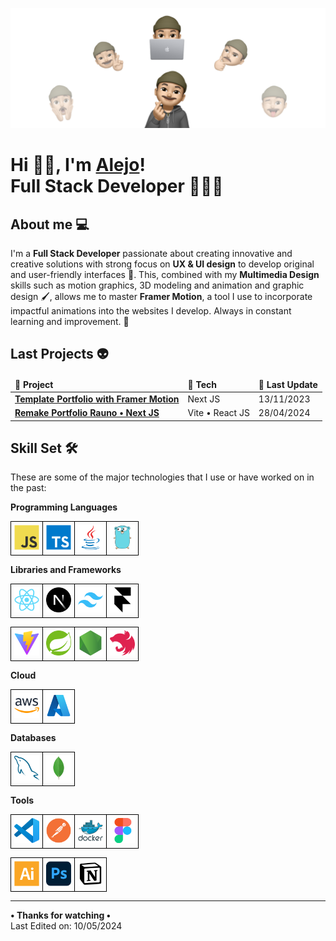 <p align="center">
  <img src="https://github.com/AlejoPeque/perfileImg/blob/main/Nueva%20Pic.png?raw=true" />
</p>

<h1>Hi 🖖🏻, I'm <a href="https://www.linkedin.com/in/alejo-peque%C3%B1o/" target="_blank">Alejo</a>! <br/>
<span>Full Stack Developer 🧑🏻‍💻</span></h1>


## About me 💻
I'm a <b>Full Stack Developer</b> passionate about creating innovative and creative solutions with strong focus on <b>UX & UI design</b> to develop original and user-friendly interfaces 🚀. 
This, combined with my <b>Multimedia Design</b> skills such as motion graphics, 3D modeling and animation and graphic design 🖌️, allows me to master <b>Framer Motion</b>, a tool I use to incorporate impactful animations into the websites I develop. Always in constant learning and improvement. 🌟

## Last Projects 👽

<table>
  <thead>
    <tr border: none;>
      <td><b>📘 Project</b></td>
      <td><b>🤖 Tech</b></td>
      <td><b>📅 Last Update</b></td>
    </tr>
  </thead>
  <tbody>
    <tr>
      <td><a href="https://github.com/AlejoPeque/portfolio_next"><b>Template Portfolio with Framer Motion</b></a></td>
      <td>Next JS</td>
      <td>13/11/2023</td>
    </tr>
    <tr>
      <td><a href="https://github.com/AlejoPeque/rauno-inspo-portfolio"><b>Remake Portfolio Rauno • Next JS</b></a></td>
      <td>Vite • React JS</td>
      <td>28/04/2024</td>
    </tr>
  </tbody>
</table>

## Skill Set 🛠️

These are some of the major technologies that I use or have worked on in the past:

**Programming Languages**

<table>
  <tr>
    <td style="border: 1px solid black; padding: 5px;">
      <img alt="JavaScript" title="JavaScript" width="40px" src="https://raw.githubusercontent.com/devicons/devicon/master/icons/javascript/javascript-original.svg">
    </td>
    <td style="border: 1px solid black; padding: 5px;">
      <img title="TypeScript" alt="TypeScript" width="40px" src="https://raw.githubusercontent.com/devicons/devicon/6910f0503efdd315c8f9b858234310c06e04d9c0/icons/typescript/typescript-original.svg">
    </td>
    <td style="border: 1px solid black; padding: 5px;">
      <img title="Java" alt="Java" width="40px" src="https://raw.githubusercontent.com/devicons/devicon/master/icons/java/java-original.svg">
    </td>
    <td style="border: 1px solid black; padding: 5px;">
      <img title="Golang" alt="Golang" width="40px" src="https://raw.githubusercontent.com/devicons/devicon/6910f0503efdd315c8f9b858234310c06e04d9c0/icons/go/go-original.svg">
    </td>
  </tr>
</table>

**Libraries and Frameworks**

<table>
  <tr>
    <td style="border: 1px solid black; padding: 5px;">
      <img alt="React JS" title="React JS" width="40px" src="https://raw.githubusercontent.com/devicons/devicon/6910f0503efdd315c8f9b858234310c06e04d9c0/icons/react/react-original.svg">
    </td>
    <td style="border: 1px solid black; padding: 5px;">
      <img title="Next JS" alt="Next JS" width="40px" src="https://raw.githubusercontent.com/devicons/devicon/6910f0503efdd315c8f9b858234310c06e04d9c0/icons/nextjs/nextjs-original.svg">
    </td>
    <td style="border: 1px solid black; padding: 5px;">
      <img title="Tailwind CSS" alt="Tailwind CSS" width="40px" src="https://raw.githubusercontent.com/devicons/devicon/6910f0503efdd315c8f9b858234310c06e04d9c0/icons/tailwindcss/tailwindcss-original.svg" />
    </td>
    <td style="border: 1px solid black; padding: 5px;">
      <img title="Framer Motion" alt="Framer Motion" width="40px" src="https://raw.githubusercontent.com/devicons/devicon/6910f0503efdd315c8f9b858234310c06e04d9c0/icons/framermotion/framermotion-original.svg">
    </td>
  </tr>
</table>
<table>
  <tr>
    <td style="border: 1px solid black; padding: 5px;">
      <img title="Vite" alt="Vite" width="40px" src="https://raw.githubusercontent.com/devicons/devicon/6910f0503efdd315c8f9b858234310c06e04d9c0/icons/vitejs/vitejs-original.svg" />
    </td>
    <td style="border: 1px solid black; padding: 5px;">
      <img title="Spring Boot" alt="Spring Boot" width="40px" src="https://raw.githubusercontent.com/devicons/devicon/6910f0503efdd315c8f9b858234310c06e04d9c0/icons/spring/spring-original.svg" />
    </td>
    <td style="border: 1px solid black; padding: 5px;">
      <img title="Node js" alt="Node js" width="40px" src="https://raw.githubusercontent.com/devicons/devicon/6910f0503efdd315c8f9b858234310c06e04d9c0/icons/nodejs/nodejs-original.svg" />
    </td>
    <td style="border: 1px solid black; padding: 5px;">
      <img title="Nest JS" alt="Nest JS" width="40px" src="https://raw.githubusercontent.com/devicons/devicon/6910f0503efdd315c8f9b858234310c06e04d9c0/icons/nestjs/nestjs-original.svg" />
    </td>
  </tr>
</table>

**Cloud**
<table>
  <tr>
    <td style="border: 1px solid black; padding: 5px;">
      <img alt="AWS" title="AWS" width="40px" src="https://raw.githubusercontent.com/devicons/devicon/6910f0503efdd315c8f9b858234310c06e04d9c0/icons/amazonwebservices/amazonwebservices-original-wordmark.svg">
    </td>
    <td style="border: 1px solid black; padding: 5px;">
      <img title="Azure" alt="Azure" width="40px" src="https://raw.githubusercontent.com/github/explore/master/topics/azure/azure.png">
    </td>
  </tr>
</table>

**Databases**
<table>
  <tr>
    <td style="border: 1px solid black; padding: 5px;">
      <img title="MySQL" alt="MySQL" width="40px" src="https://raw.githubusercontent.com/devicons/devicon/6910f0503efdd315c8f9b858234310c06e04d9c0/icons/mysql/mysql-original.svg">
    </td>
    <td style="border: 1px solid black; padding: 5px;">
      <img title="MongoDB" alt="MongoDB" width="40px" src="https://raw.githubusercontent.com/devicons/devicon/6910f0503efdd315c8f9b858234310c06e04d9c0/icons/mongodb/mongodb-original.svg">
    </td>
  </tr>
</table>

**Tools**
<table>
  <tr>
    <td style="border: 1px solid black; padding: 5px;">
      <img alt="Visual Studio Code" title="Visual Studio Code" width="40px" src="https://raw.githubusercontent.com/devicons/devicon/6910f0503efdd315c8f9b858234310c06e04d9c0/icons/vscode/vscode-original.svg">
    </td>
    <td style="border: 1px solid black; padding: 5px;">
      <img title="Postman" alt="Postman" width="40px" src="https://raw.githubusercontent.com/devicons/devicon/6910f0503efdd315c8f9b858234310c06e04d9c0/icons/postman/postman-original.svg">
    </td>
    <td style="border: 1px solid black; padding: 5px;">
      <img title="Docker" alt="Docker" width="40px" src="https://raw.githubusercontent.com/devicons/devicon/6910f0503efdd315c8f9b858234310c06e04d9c0/icons/docker/docker-original-wordmark.svg">
    </td>
    <td style="border: 1px solid black; padding: 5px;">
      <img title="Figma" alt="Figma" width="40px" src="https://raw.githubusercontent.com/devicons/devicon/6910f0503efdd315c8f9b858234310c06e04d9c0/icons/figma/figma-original.svg">
    </td>
  </tr>
</table>

<table>
  <tr>
    <td style="border: 1px solid black; padding: 5px;">
      <img title="Illustrator" alt="Illustrator" width="40px" src="https://raw.githubusercontent.com/devicons/devicon/6910f0503efdd315c8f9b858234310c06e04d9c0/icons/illustrator/illustrator-plain.svg">
    </td>
    <td style="border: 1px solid black; padding: 5px;">
      <img title="Photoshop" alt="Photoshop" width="40px" src="https://raw.githubusercontent.com/devicons/devicon/6910f0503efdd315c8f9b858234310c06e04d9c0/icons/photoshop/photoshop-original.svg">
    </td>
    <td style="border: 1px solid black; padding: 5px;">
      <img title="Notion" alt="Notion" width="40px" src="https://raw.githubusercontent.com/devicons/devicon/6910f0503efdd315c8f9b858234310c06e04d9c0/icons/notion/notion-original.svg">
    </td>
  </tr>
</table>

---

**• Thanks for watching •**
<br />
Last Edited on: 10/05/2024
